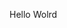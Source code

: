 Hello Wolrd


































































































































































